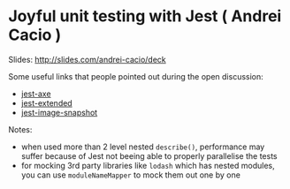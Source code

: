 # Joyful unit testing with Jest ( Andrei Cacio ) 

Slides: http://slides.com/andrei-cacio/deck

Some useful links that people pointed out during the open discussion:
- [jest-axe](https://github.com/nickcolley/jest-axe)
- [jest-extended](https://github.com/jest-community/jest-extended)
- [jest-image-snapshot](https://github.com/americanexpress/jest-image-snapshot)

Notes:
- when used more than 2 level nested `describe()`, performance may suffer because of Jest not beeing able to properly parallelise the tests
- for mocking 3rd party libraries like `lodash` which has nested modules, you can use `moduleNameMapper` to mock them out one by one
